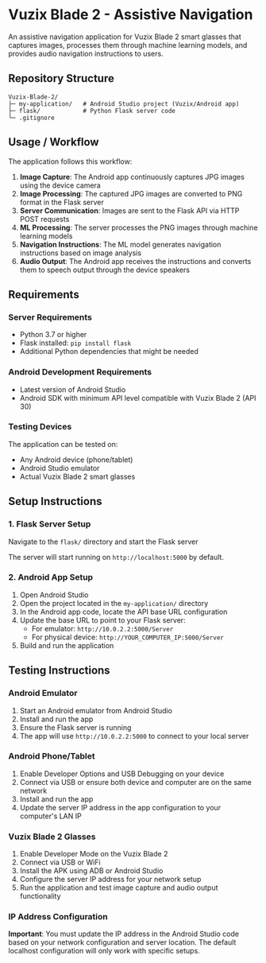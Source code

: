# Vuzix Blade 2 - Assistive Navigation

An assistive navigation application for Vuzix Blade 2 smart glasses that captures images, processes them through machine learning models, and provides audio navigation instructions to users.

## Repository Structure

```
Vuzix-Blade-2/
├─ my-application/   # Android Studio project (Vuzix/Android app)
├─ flask/            # Python Flask server code
└─ .gitignore
```

## Usage / Workflow

The application follows this workflow:

1. **Image Capture**: The Android app continuously captures JPG images using the device camera
2. **Image Processing**: The captured JPG images are converted to PNG format in the Flask server
3. **Server Communication**: Images are sent to the Flask API via HTTP POST requests
4. **ML Processing**: The server processes the PNG images through machine learning models
5. **Navigation Instructions**: The ML model generates navigation instructions based on image analysis
6. **Audio Output**: The Android app receives the instructions and converts them to speech output through the device speakers

## Requirements

### Server Requirements
- Python 3.7 or higher
- Flask installed: `pip install flask`
- Additional Python dependencies that might be needed

### Android Development Requirements
- Latest version of Android Studio
- Android SDK with minimum API level compatible with Vuzix Blade 2 (API 30)

### Testing Devices
The application can be tested on:
- Any Android device (phone/tablet)
- Android Studio emulator
- Actual Vuzix Blade 2 smart glasses

## Setup Instructions

### 1. Flask Server Setup

Navigate to the `flask/` directory and start the Flask server

The server will start running on `http://localhost:5000` by default.

### 2. Android App Setup

1. Open Android Studio
2. Open the project located in the `my-application/` directory
3. In the Android app code, locate the API base URL configuration
4. Update the base URL to point to your Flask server:
   - For emulator: `http://10.0.2.2:5000/Server`
   - For physical device: `http://YOUR_COMPUTER_IP:5000/Server`
5. Build and run the application

## Testing Instructions

### Android Emulator
1. Start an Android emulator from Android Studio
2. Install and run the app
3. Ensure the Flask server is running
4. The app will use `http://10.0.2.2:5000` to connect to your local server

### Android Phone/Tablet
1. Enable Developer Options and USB Debugging on your device
2. Connect via USB or ensure both device and computer are on the same network
3. Install and run the app
4. Update the server IP address in the app configuration to your computer's LAN IP

### Vuzix Blade 2 Glasses
1. Enable Developer Mode on the Vuzix Blade 2
2. Connect via USB or WiFi
3. Install the APK using ADB or Android Studio
4. Configure the server IP address for your network setup
5. Run the application and test image capture and audio output functionality

### IP Address Configuration
**Important**: You must update the IP address in the Android Studio code based on your network configuration and server location. The default localhost configuration will only work with specific setups.
